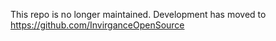 This repo is no longer maintained. Development has moved to https://github.com/InvirganceOpenSource
